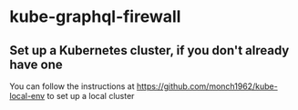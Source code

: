 # kube-graphql-firewall

## Set up a Kubernetes cluster, if you don't already have one

You can follow the instructions at https://github.com/monch1962/kube-local-env to set up a local cluster

